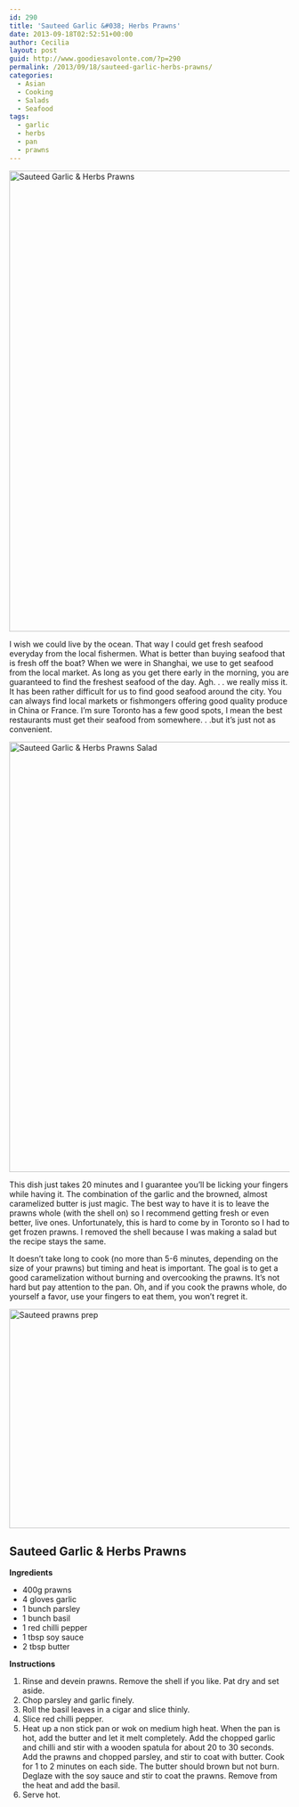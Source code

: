 ```yaml
---
id: 290
title: 'Sauteed Garlic &#038; Herbs Prawns'
date: 2013-09-18T02:52:51+00:00
author: Cecilia
layout: post
guid: http://www.goodiesavolonte.com/?p=290
permalink: /2013/09/18/sauteed-garlic-herbs-prawns/
categories:
  - Asian
  - Cooking
  - Salads
  - Seafood
tags:
  - garlic
  - herbs
  - pan
  - prawns
---
```

<input class="jpibfi" type="hidden" />

[<img class="alignnone size-full wp-image-294" alt="Sauteed Garlic & Herbs Prawns" src="http://www.goodiesavolonte.com/wp-content/uploads/2013/09/IMG_5409.jpg" width="552" height="828" />](http://www.goodiesavolonte.com/wp-content/uploads/2013/09/IMG_5409.jpg)

I wish we could live by the ocean. That way I could get fresh seafood everyday from the local fishermen. What is better than buying seafood that is fresh off the boat? When we were in Shanghai, we use to get seafood from the local market. As long as you get there early in the morning, you are guaranteed to find the freshest seafood of the day. Agh. . . we really miss it. It has been rather difficult for us to find good seafood around the city. You can always find local markets or fishmongers offering good quality produce in China or France. I&#8217;m sure Toronto has a few good spots, I mean the best restaurants must get their seafood from somewhere. . .but it&#8217;s just not as convenient.

[<img class="alignnone size-full wp-image-295" alt="Sauteed Garlic & Herbs Prawns Salad" src="http://www.goodiesavolonte.com/wp-content/uploads/2013/09/IMG_5415.jpg" width="552" height="773" />](http://www.goodiesavolonte.com/wp-content/uploads/2013/09/IMG_5415.jpg)

This dish just takes 20 minutes and I guarantee you&#8217;ll be licking your fingers while having it. The combination of the garlic and the browned, almost caramelized butter is just magic. The best way to have it is to leave the prawns whole (with the shell on) so I recommend getting fresh or even better, live ones. Unfortunately, this is hard to come by in Toronto so I had to get frozen prawns. I removed the shell because I was making a salad but the recipe stays the same.
  
It doesn&#8217;t take long to cook (no more than 5-6 minutes, depending on the size of your prawns) but timing and heat is important. The goal is to get a good caramelization without burning and overcooking the prawns. It&#8217;s not hard but pay attention to the pan. Oh, and if you cook the prawns whole, do yourself a favor, use your fingers to eat them, you won&#8217;t regret it.

[<img class="alignnone size-full wp-image-299" alt="Sauteed prawns prep" src="http://www.goodiesavolonte.com/wp-content/uploads/2013/09/IMG_5404.jpg" width="552" height="394" />](http://www.goodiesavolonte.com/wp-content/uploads/2013/09/IMG_5404.jpg)

<!--more-->

<div class="recipe-box">
  <h2 class="recipe-title">
    Sauteed Garlic & Herbs Prawns
  </h2>
  
  <p>
    <strong>Ingredients</strong>
  </p>
  
  <ul>
    <li>
      400g prawns
    </li>
    <li>
      4 gloves garlic
    </li>
    <li>
      1 bunch parsley
    </li>
    <li>
      1 bunch basil
    </li>
    <li>
      1 red chilli pepper
    </li>
    <li>
      1 tbsp soy sauce
    </li>
    <li>
      2 tbsp butter
    </li>
  </ul>
  
  <p>
    <strong>Instructions</strong>
  </p>
  
  <ol>
    <li>
      Rinse and devein prawns. Remove the shell if you like. Pat dry and set aside.
    </li>
    <li>
      Chop parsley and garlic finely.
    </li>
    <li>
      Roll the basil leaves in a cigar and slice thinly.
    </li>
    <li>
      Slice red chilli pepper.
    </li>
    <li>
      Heat up a non stick pan or wok on medium high heat. When the pan is hot, add the butter and let it melt completely. Add the chopped garlic and chilli and stir with a wooden spatula for about 20 to 30 seconds. Add the prawns and chopped parsley, and stir to coat with butter. Cook for 1 to 2 minutes on each side. The butter should brown but not burn. Deglaze with the soy sauce and stir to coat the prawns. Remove from the heat and add the basil.
    </li>
    <li>
      Serve hot.
    </li>
  </ol>
</div>